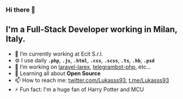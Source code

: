 ### Hi there 👋

## I'm a Full-Stack Developer working in Milan, Italy.

- 🏢 I’m currently working at Ecit S.r.l.
- ⚙ I use daily **`.php`**, **`.js`**, **`.html`**, **`.css`**, **`.scss`**, **`.ts`**, **`.hb`**, **`.psd`**
- 🔨 I’m working on [laravel-larex](https://github.com/Lukasss93/laravel-larex), [telegrambot-php](https://github.com/Lukasss93/telegrambot-php), etc...
- 🌱 Learning all about **Open Source**
- 📫 How to reach me: [twitter.com/Lukasss93](https://twitter.com/Lukasss93), [t.me/Lukasss93](https://t.me/Lukasss93)
- ⚡ Fun fact: I'm a huge fan of Harry Potter and MCU
